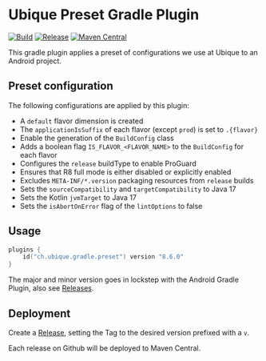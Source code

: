 # Ubique Preset Gradle Plugin

[![Build](https://github.com/UbiqueInnovation/gradle-plugin-ubique-preset-android/actions/workflows/build.yml/badge.svg)](https://github.com/UbiqueInnovation/gradle-plugin-ubique-preset-android/actions/workflows/build.yml)
[![Release](https://github.com/UbiqueInnovation/gradle-plugin-ubique-preset-android/actions/workflows/publish.yml/badge.svg)](https://github.com/UbiqueInnovation/gradle-plugin-ubique-preset-android/actions/workflows/publish.yml)
[![Maven Central](https://img.shields.io/maven-central/v/ch.ubique.gradle/preset.svg?label=Maven%20Central)](https://search.maven.org/search?q=g:%22ch.ubique.gradle%22%20AND%20a:%22preset%22)

This gradle plugin applies a preset of configurations we use at Ubique to an Android project.

## Preset configuration

The following configurations are applied by this plugin:
* A `default` flavor dimension is created
* The `applicationIsSuffix` of each flavor (except `prod`) is set to `.{flavor}`
* Enable the generation of the `BuildConfig` class
* Adds a boolean flag `IS_FLAVOR_<FLAVOR_NAME>` to the `BuildConfig` for each flavor
* Configures the `release` buildType to enable ProGuard
* Ensures that R8 full mode is either disabled or explicitly enabled
* Excludes `META-INF/*.version` packaging resources from `release` builds
* Sets the `sourceCompatibility` and `targetCompatibility` to Java 17
* Sets the Kotlin `jvmTarget` to Java 17
* Sets the `isAbortOnError` flag of the `lintOptions` to false

## Usage

```kotlin
plugins {
	id("ch.ubique.gradle.preset") version "8.6.0"
}
```

The major and minor version goes in lockstep with the Android Gradle Plugin,
also see [Releases](https://github.com/UbiqueInnovation/gradle-plugin-ubique-preset-android/releases).

## Deployment

Create a [Release](https://github.com/UbiqueInnovation/gradle-plugin-ubique-preset-android/releases), 
setting the Tag to the desired version prefixed with a `v`.

Each release on Github will be deployed to Maven Central.
